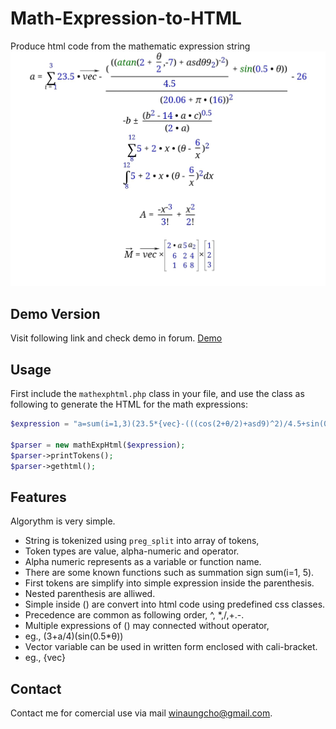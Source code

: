 # Math-Expression-to-HTML
Produce html code from the mathematic expression string
![Math-Expression-to-HTML](mathexphtml.jpg)

## Demo Version
Visit following link and check demo in forum.
[Demo](https://edu.structsoftlab.com/forum/)

## Usage

First include the `mathexphtml.php` class in your file, and use the class as following to generate the HTML for the math expressions:

```php
$expression = "a=sum(i=1,3)(23.5*{vec}-(((cos(2+θ/2)+asd9)^2)/4.5+sin(0.5*θ))/(20.06+π*(16))^2-26)";

$parser = new mathExpHtml($expression);
$parser->printTokens();
$parser->gethtml();
```

## Features
Algorythm is very simple.

- String is tokenized using `preg_split` into array of tokens, 
- Token types are value, alpha-numeric and operator.
- Alpha numeric represents as a variable or function name.
- There are some known functions such as summation sign sum(i=1, 5).
- First tokens are simplify into simple expression inside the parenthesis.
- Nested parenthesis are alliwed.
- Simple inside () are convert into html code using predefined css classes.
- Precedence are common as following order, ^, *,/,+.-.
- Multiple expressions of () may connected without operator, 
-  eg., (3+a/4)(sin(0.5*θ))
- Vector variable can be used in written form enclosed with cali-bracket.
-  eg., {vec}

## Contact
Contact me for comercial use via mail winaungcho@gmail.com.

